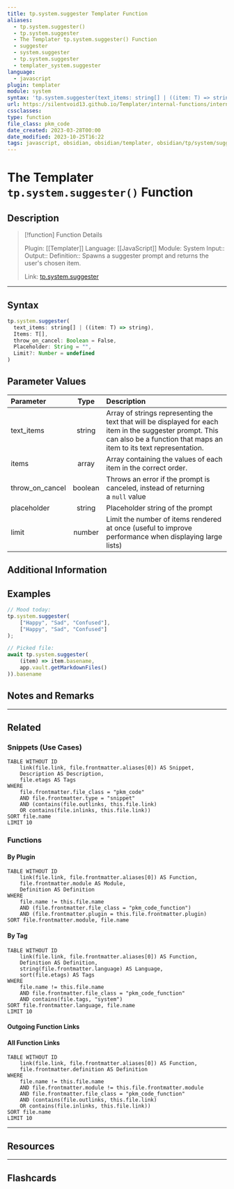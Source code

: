 ```yaml
---
title: tp.system.suggester Templater Function
aliases:
  - tp.system.suggester()
  - tp.system.suggester
  - The Templater tp.system.suggester() Function
  - suggester
  - system.suggester
  - tp.system.suggester
  - templater_system.suggester
language:
  - javascript
plugin: templater
module: system
syntax: 'tp.system.suggester(text_items: string[] | ((item: T) => string), Items: T[], throw_on_cancel: Boolean = False, Placeholder: String = "", Limit?: Number = undefined)'
url: https://silentvoid13.github.io/Templater/internal-functions/internal-modules/system-module.html#tpsystemsuggestertext_items-string--item-t--string-items-t-throw_on_cancel-boolean--false-placeholder-stringlimit-number--undefined
cssclasses:
type: function
file_class: pkm_code
date_created: 2023-03-28T00:00
date_modified: 2023-10-25T16:22
tags: javascript, obsidian, obsidian/templater, obsidian/tp/system/suggester
---
```

# The Templater `tp.system.suggester()` Function

## Description

> [!function] Function Details
>
> Plugin: [[Templater]]
> Language: [[JavaScript]]
> Module: System
> Input::
> Output::
> Definition:: Spawns a suggester prompt and returns the user's chosen item.
>
> Link: [tp.system.suggester](https://silentvoid13.github.io/Templater/internal-functions/internal-modules/system-module.html#tpsystemsuggestertext_items-string--item-t--string-items-t-throw_on_cancel-boolean--false-placeholder-string---limit-number--undefined)

---

## Syntax

```javascript
tp.system.suggester(
  text_items: string[] | ((item: T) => string),
  Items: T[],
  throw_on_cancel: Boolean = False,
  Placeholder: String = "",
  Limit?: Number = undefined
)
```

## Parameter Values

| Parameter       |  Type   | Description                                                                                                                                                                    |
|:--------------- |:-------:|:------------------------------------------------------------------------------------------------------------------------------------------------------------------------------ |
| text_items      | string  | Array of strings representing the text that will be displayed for each item in the suggester prompt. This can also be a function that maps an item to its text representation. |
| items           |  array  | Array containing the values of each item in the correct order.                                                                                                                 |
| throw_on_cancel | boolean | Throws an error if the prompt is canceled, instead of returning a `null` value                                                                                                 |
| placeholder     | string  | Placeholder string of the prompt                                                                                                                                               |
| limit           | number  | Limit the number of items rendered at once (useful to improve performance when displaying large lists)                                                                         |

## Additional Information

## Examples

```javascript
// Mood today:
tp.system.suggester(
	["Happy", "Sad", "Confused"],
	["Happy", "Sad", "Confused"]
);

// Picked file:
await tp.system.suggester(
	(item) => item.basename,
	app.vault.getMarkdownFiles()
)).basename
```

## Notes and Remarks

---

## Related

### Snippets (Use Cases)

<!-- Query limit 10  -->

```dataview
TABLE WITHOUT ID
	link(file.link, file.frontmatter.aliases[0]) AS Snippet,
	Description AS Description,
	file.etags AS Tags
WHERE
	file.frontmatter.file_class = "pkm_code"
	AND file.frontmatter.type = "snippet"
	AND (contains(file.outlinks, this.file.link)
	OR contains(file.inlinks, this.file.link))
SORT file.name
LIMIT 10
```

### Functions

#### By Plugin

```dataview
TABLE WITHOUT ID
	link(file.link, file.frontmatter.aliases[0]) AS Function,
	file.frontmatter.module AS Module,
	Definition AS Definition
WHERE
	file.name != this.file.name
	AND (file.frontmatter.file_class = "pkm_code_function")
	AND (file.frontmatter.plugin = this.file.frontmatter.plugin)
SORT file.frontmatter.module, file.name
```

#### By Tag

<!-- Add tags in contains function as needed  -->
<!-- Query limit 10  -->

```dataview
TABLE WITHOUT ID
	link(file.link, file.frontmatter.aliases[0]) AS Function,
	Definition AS Definition,
	string(file.frontmatter.language) AS Language,
	sort(file.etags) AS Tags
WHERE
	file.name != this.file.name
	AND file.frontmatter.file_class = "pkm_code_function"
	AND contains(file.tags, "system")
SORT file.frontmatter.language, file.name
LIMIT 10
```

#### Outgoing Function Links

<!-- Link related functions here -->

#### All Function Links

<!-- Excluding functions of the same module  -->
<!-- Query limit 10  -->

```dataview
TABLE WITHOUT ID
	link(file.link, file.frontmatter.aliases[0]) AS Function,
	file.frontmatter.definition AS Definition
WHERE
	file.name != this.file.name
	AND file.frontmatter.module != this.file.frontmatter.module
	AND file.frontmatter.file_class = "pkm_code_function"
	AND (contains(file.outlinks, this.file.link)
	OR contains(file.inlinks, this.file.link))
SORT file.name
LIMIT 10
```

---

## Resources

---

## Flashcards
